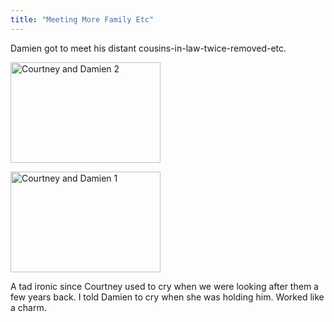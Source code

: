 ```yaml
---
title: "Meeting More Family Etc"
---
```

<p>Damien got to meet his distant cousins-in-law-twice-removed-etc.</p>
<p><a href="https://www.flickr.com/photos/lemon/829869898/" class="tt-flickr"><img src="https://farm2.static.flickr.com/1151/829869898_7783e8b510_m.jpg" alt="Courtney and Damien 2" width="240" height="161" border="0" /></a></p>
<p><a href="https://www.flickr.com/photos/lemon/829868786/" class="tt-flickr"><img src="https://farm2.static.flickr.com/1110/829868786_2c354d4adb_m.jpg" alt="Courtney and Damien 1" width="240" height="161" border="0" /></a></p>
<p>A tad ironic since Courtney used to cry when we were looking after them a few years back.  I told Damien to cry when she was holding him.  Worked like a charm.</p>
